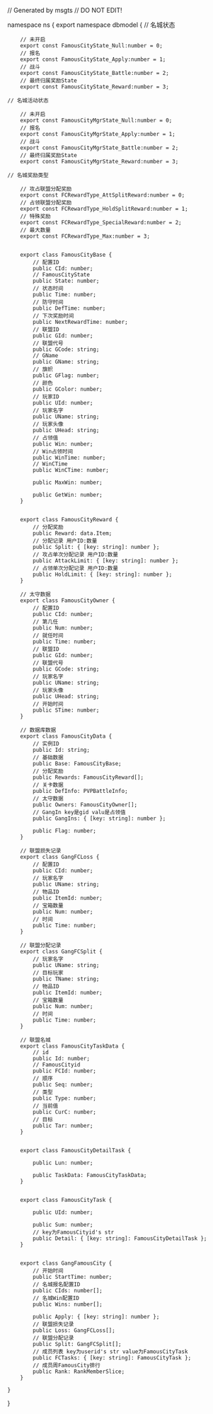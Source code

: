 // Generated by msgts
// DO NOT EDIT!

namespace ns {
	export namespace dbmodel {
	// 名城状态
		
		// 未开启
		export const FamousCityState_Null:number = 0; 
		// 报名
		export const FamousCityState_Apply:number = 1; 
		// 战斗
		export const FamousCityState_Battle:number = 2; 
		// 最终归属奖励State
		export const FamousCityState_Reward:number = 3; 
		
	// 名城活动状态
		
		// 未开启
		export const FamousCityMgrState_Null:number = 0; 
		// 报名
		export const FamousCityMgrState_Apply:number = 1; 
		// 战斗
		export const FamousCityMgrState_Battle:number = 2; 
		// 最终归属奖励State
		export const FamousCityMgrState_Reward:number = 3; 
		
	// 名城奖励类型
		
		// 攻占联盟分配奖励
		export const FCRewardType_AttSplitReward:number = 0; 
		// 占领联盟分配奖励
		export const FCRewardType_HoldSplitReward:number = 1; 
		// 特殊奖励
		export const FCRewardType_SpecialReward:number = 2; 
		// 最大数量
		export const FCRewardType_Max:number = 3; 
		
		
		export class FamousCityBase {	
			// 配置ID
			public CId: number; 
			// FamousCityState
			public State: number; 
			// 状态时间
			public Time: number; 
			// 防守时间
			public DefTime: number; 
			// 下次奖励时间
			public NextRewardTime: number; 
			// 联盟ID
			public GId: number; 
			// 联盟代号
			public GCode: string; 
			// GName
			public GName: string; 
			// 旗帜
			public GFlag: number; 
			// 颜色
			public GColor: number; 
			// 玩家ID
			public UId: number; 
			// 玩家名字
			public UName: string; 
			// 玩家头像
			public UHead: string; 
			// 占领值
			public Win: number; 
			// Win占领时间
			public WinTime: number; 
			// WinCTime
			public WinCTime: number; 
			
			public MaxWin: number; 
			
			public GetWin: number; 
		}
		
		
		export class FamousCityReward {	
			// 分配奖励
			public Reward: data.Item; 
			// 分配记录 用户ID:数量
			public Split: { [key: string]: number }; 
			// 攻占单次分配记录 用户ID:数量
			public AttackLimit: { [key: string]: number }; 
			// 占领单次分配记录 用户ID:数量
			public HoldLimit: { [key: string]: number }; 
		}
		
		// 太守数据
		export class FamousCityOwner {	
			// 配置ID
			public CId: number; 
			// 第几任
			public Num: number; 
			// 就任时间
			public Time: number; 
			// 联盟ID
			public GId: number; 
			// 联盟代号
			public GCode: string; 
			// 玩家名字
			public UName: string; 
			// 玩家头像
			public UHead: string; 
			// 开始时间
			public STime: number; 
		}
		
		// 数据库数据
		export class FamousCityData {	
			// 实例ID
			public Id: string; 
			// 基础数据
			public Base: FamousCityBase; 
			// 分配奖励
			public Rewards: FamousCityReward[]; 
			// 关卡数据
			public DefInfo: PVPBattleInfo; 
			// 太守数据
			public Owners: FamousCityOwner[]; 
			// GangIn key是gid valu是占领值
			public GangIns: { [key: string]: number }; 
			
			public Flag: number; 
		}
		
		// 联盟损失记录
		export class GangFCLoss {	
			// 配置ID
			public CId: number; 
			// 玩家名字
			public UName: string; 
			// 物品ID
			public ItemId: number; 
			// 宝箱数量
			public Num: number; 
			// 时间
			public Time: number; 
		}
		
		// 联盟分配记录
		export class GangFCSplit {	
			// 玩家名字
			public UName: string; 
			// 目标玩家
			public TName: string; 
			// 物品ID
			public ItemId: number; 
			// 宝箱数量
			public Num: number; 
			// 时间
			public Time: number; 
		}
		
		// 联盟名城
		export class FamousCityTaskData {	
			// id
			public Id: number; 
			// FamousCityid
			public FCId: number; 
			// 顺序
			public Seq: number; 
			// 类型
			public Type: number; 
			// 当前值
			public CurC: number; 
			// 目标
			public Tar: number; 
		}
		
		
		export class FamousCityDetailTask {	
			
			public Lun: number; 
			
			public TaskData: FamousCityTaskData; 
		}
		
		
		export class FamousCityTask {	
			
			public UId: number; 
			
			public Sum: number; 
			// key为FamousCityid's str
			public Detail: { [key: string]: FamousCityDetailTask }; 
		}
		
		
		export class GangFamousCity {	
			// 开始时间
			public StartTime: number; 
			// 名城报名配置ID
			public CIds: number[]; 
			// 名城Win配置ID
			public Wins: number[]; 
			
			public Apply: { [key: string]: number }; 
			// 联盟损失记录
			public Loss: GangFCLoss[]; 
			// 联盟分配记录
			public Split: GangFCSplit[]; 
			// 成员列表 key为userid's str value为FamousCityTask
			public FCTasks: { [key: string]: FamousCityTask }; 
			// 成员周FamousCity排行
			public Rank: RankMemberSlice; 
		}
		
	}
}
